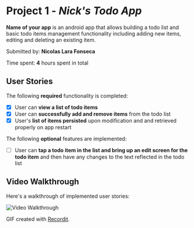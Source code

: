 # Project 1 - *Nick's Todo App*

**Name of your app** is an android app that allows building a todo list and basic todo items management functionality including adding new items, editing and deleting an existing item.

Submitted by: **Nicolas Lara Fonseca**

Time spent: **4** hours spent in total

## User Stories

The following **required** functionality is completed:

* [x] User can **view a list of todo items**
* [x] User can **successfully add and remove items** from the todo list
* [x] User's **list of items persisted** upon modification and and retrieved properly on app restart

The following **optional** features are implemented:

* [ ] User can **tap a todo item in the list and bring up an edit screen for the todo item** and then have any changes to the text reflected in the todo list


## Video Walkthrough

Here's a walkthrough of implemented user stories:

<img src='http://g.recordit.co/uxJHMKi3ZT.gif' width='' alt='Video Walkthrough' />

GIF created with [Recordit](https://recordit.co).


